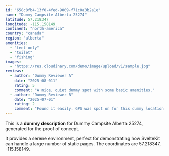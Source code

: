 ```yaml
---
id: "658c8fb4-13f0-4fed-9009-f71c0a3b2a1e"
name: "Dummy Campsite Alberta 25274"
latitude: 57.218347
longitude: -115.158149
continent: "north-america"
country: "canada"
region: "alberta"
amenities:
  - "tent-only"
  - "toilet"
  - "fishing"
images:
  - "https://res.cloudinary.com/demo/image/upload/v1/sample.jpg"
reviews:
  - author: "Dummy Reviewer A"
    date: "2025-08-011"
    rating: 5
    comment: "A nice, quiet dummy spot with some basic amenities."
  - author: "Dummy Reviewer B"
    date: "2025-07-01"
    rating: 2
    comment: "Found it easily. GPS was spot on for this dummy location."
---
```


This is a **dummy description** for Dummy Campsite Alberta 25274, generated for the proof of concept.

It provides a serene environment, perfect for demonstrating how SvelteKit can handle a large number of static pages. The coordinates are 57.218347, -115.158149.

